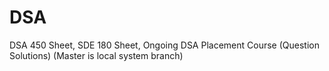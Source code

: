 # DSA

DSA 450 Sheet, SDE 180 Sheet, Ongoing DSA Placement Course (Question Solutions)
(Master is local system branch)
